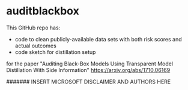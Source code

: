 # auditblackbox

This GitHub repo has:
- code to clean publicly-available data sets with both risk scores and actual outcomes
- code sketch for distillation setup

for the paper "Auditing Black-Box Models Using Transparent Model Distillation With Side Information" https://arxiv.org/abs/1710.06169

####### INSERT MICROSOFT DISCLAIMER AND AUTHORS HERE
